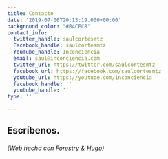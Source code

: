 ```yaml
---
title: Contacto
date: '2019-07-06T20:13:19.000+00:00'
background_color: "#B4CEC8"
contact_info:
  twitter_handle: saulcortesmtz
  Facebook_handle: saulcortesmtz
  YouTube_handle: Inconciencia
  email: saul@inconciencia.com
  twitter_url: https://twitter.com/saulcortesmtz
  facebook_url: https://facebook.com/saulcortesmtz
  youtube_url: https://youtube.com/inconciencia
  facebook_handle: ''
  youtube_handle: ''
type: ''

---
```

## Escríbenos.

###### (Web hecha con [Forestry](https://forestry.io/ "Forestry.io") & [Hugo](https://gohugo.io/ "Hugo SSG"))